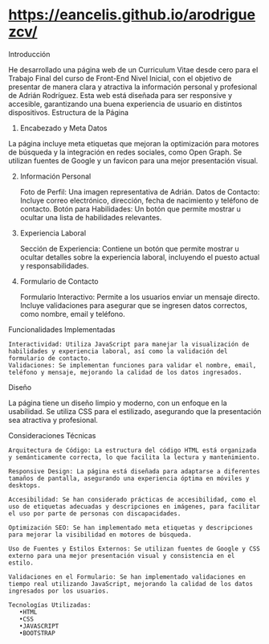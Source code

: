 # https://eancelis.github.io/arodriguezcv/

Introducción

He desarrollado una página web de un Curriculum Vitae desde cero para el Trabajo Final del curso de Front-End Nivel Inicial, con el objetivo de presentar de manera clara y atractiva la información personal y profesional de Adrián Rodríguez. Esta web está diseñada para ser responsive y accesible, garantizando una buena experiencia de usuario en distintos dispositivos.
Estructura de la Página
1. Encabezado y Meta Datos

La página incluye meta etiquetas que mejoran la optimización para motores de búsqueda y la integración en redes sociales, como Open Graph. Se utilizan fuentes de Google y un favicon para una mejor presentación visual.

2. Información Personal

    Foto de Perfil: Una imagen representativa de Adrián.
    Datos de Contacto: Incluye correo electrónico, dirección, fecha de nacimiento y teléfono de contacto.
    Botón para Habilidades: Un botón que permite mostrar u ocultar una lista de habilidades relevantes.

3. Experiencia Laboral

    Sección de Experiencia: Contiene un botón que permite mostrar u ocultar detalles sobre la experiencia laboral, incluyendo el puesto actual y responsabilidades.

4. Formulario de Contacto

    Formulario Interactivo: Permite a los usuarios enviar un mensaje directo. Incluye validaciones para asegurar que se ingresen datos correctos, como nombre, email y teléfono.

Funcionalidades Implementadas

    Interactividad: Utiliza JavaScript para manejar la visualización de habilidades y experiencia laboral, así como la validación del formulario de contacto.
    Validaciones: Se implementan funciones para validar el nombre, email, teléfono y mensaje, mejorando la calidad de los datos ingresados.

Diseño

La página tiene un diseño limpio y moderno, con un enfoque en la usabilidad. Se utiliza CSS para el estilizado, asegurando que la presentación sea atractiva y profesional.

Consideraciones Técnicas

    Arquitectura de Código: La estructura del código HTML está organizada y semánticamente correcta, lo que facilita la lectura y mantenimiento.
    
    Responsive Design: La página está diseñada para adaptarse a diferentes tamaños de pantalla, asegurando una experiencia óptima en móviles y desktops.
    
    Accesibilidad: Se han considerado prácticas de accesibilidad, como el uso de etiquetas adecuadas y descripciones en imágenes, para facilitar el uso por parte de personas con discapacidades.
    
    Optimización SEO: Se han implementado meta etiquetas y descripciones para mejorar la visibilidad en motores de búsqueda.
    
    Uso de Fuentes y Estilos Externos: Se utilizan fuentes de Google y CSS externo para una mejor presentación visual y consistencia en el estilo.
    
    Validaciones en el Formulario: Se han implementado validaciones en tiempo real utilizando JavaScript, mejorando la calidad de los datos ingresados por los usuarios.

    Tecnologías Utilizadas:
       •HTML
       •CSS
       •JAVASCRIPT
       •BOOTSTRAP
       

